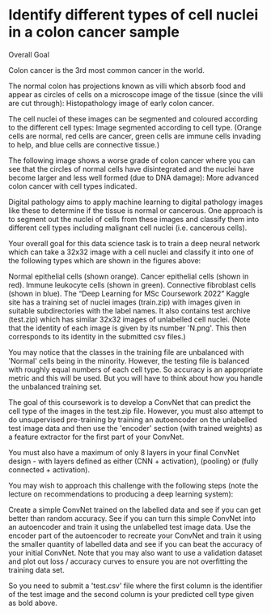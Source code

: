 <h1>Identify different types of cell nuclei in a colon cancer sample </h1>


Overall Goal

Colon cancer is the 3rd most common cancer in the world.

The normal colon has projections known as villi which absorb food and appear as circles of cells on a microscope image of the tissue (since the villi are cut through):
Histopathology image of early colon cancer.

The cell nuclei of these images can be segmented and coloured according to the different cell types:
Image segmented according to cell type.
(Orange cells are normal, red cells are cancer, green cells are immune cells invading to help, and blue cells are connective tissue.)

The following image shows a worse grade of colon cancer where you can see that the circles of normal cells have disintegrated and the nuclei have become larger and less well formed (due to DNA damage):
More advanced colon cancer with cell types indicated.

Digital pathology aims to apply machine learning to digital pathology images like these to determine if the tissue is normal or cancerous. One approach is to segment out the nuclei of cells from these images and classify them into different cell types including malignant cell nuclei (i.e. cancerous cells).

Your overall goal for this data science task is to train a deep neural network which can take a 32x32 image with a cell nuclei and classify it into one of the following types which are shown in the figures above:

Normal epithelial cells (shown orange).
Cancer epithelial cells (shown in red).
Immune leukocyte cells (shown in green).
Connective fibroblast cells (shown in blue).
The “Deep Learning for MSc Coursework 2022” Kaggle site has a training set of nuclei images (train.zip) with images given in suitable subdirectories with the label names. It also contains test archive (test.zip) which has similar 32x32 images of unlabelled cell nuclei. (Note that the identity of each image is given by its number 'N.png'. This then corresponds to its identity in the submitted csv files.)

You may notice that the classes in the training file are unbalanced with 'Normal' cells being in the minority. However, the testing file is balanced with roughly equal numbers of each cell type. So accuracy is an appropriate metric and this will be used. But you will have to think about how you handle the unbalanced training set.

The goal of this coursework is to develop a ConvNet that can predict the cell type of the images in the test.zip file. However, you must also attempt to do unsupervised pre-training by training an autoencoder on the unlabelled test image data and then use the 'encoder' section (with trained weights) as a feature extractor for the first part of your ConvNet.

You must also have a maximum of only 8 layers in your final ConvNet design - with layers defined as either (CNN + activation), (pooling) or (fully connected + activation).

You may wish to approach this challenge with the following steps (note the lecture on recommendations to producing a deep learning system):

Create a simple ConvNet trained on the labelled data and see if you can get better than random accuracy.
See if you can turn this simple ConvNet into an autoencoder and train it using the unlabelled test image data.
Use the encoder part of the autoencoder to recreate your ConvNet and train it using the smaller quantity of labelled data and see if you can beat the accuracy of your initial ConvNet.
Note that you may also want to use a validation dataset and plot out loss / accuracy curves to ensure you are not overfitting the training data set.

So you need to submit a 'test.csv' file where the first column is the identifier of the test image and the second column is your predicted cell type given as bold above.
